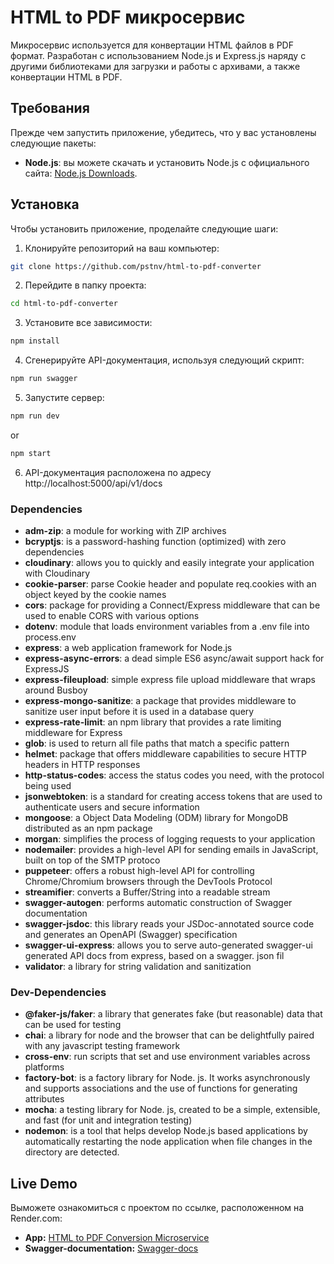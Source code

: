 # HTML to PDF микросервис

Микросервис используется для конвертации HTML файлов в PDF формат. Разработан с использованием Node.js и Express.js наряду с другими библиотеками для загрузки и работы с архивами, а также конвертации HTML в PDF.

## Требования

Прежде чем запустить приложение, убедитесь, что у вас установлены следующие пакеты:

- **Node.js**: вы можете скачать и установить Node.js с официального сайта: [Node.js Downloads](https://nodejs.org/en/download/).

## Установка

Чтобы установить приложение, проделайте следующие шаги:

1. Клонируйте репозиторий на ваш компьютер:

```bash
git clone https://github.com/pstnv/html-to-pdf-converter
```

2. Перейдите в папку проекта:

```bash
cd html-to-pdf-converter
```

3. Установите все зависимости:

```bash
npm install
```

4. Сгенерируйте API-документация, используя следующий скрипт:

```bash
npm run swagger
```

5. Запустите сервер:

```bash
npm run dev
```
or 
```bash
npm start
```

6. API-документация расположена по адресу http://localhost:5000/api/v1/docs

### Dependencies
- **adm-zip**: a module for working with ZIP archives
- **bcryptjs**: is a password-hashing function (optimized) with zero dependencies
- **cloudinary**: allows you to quickly and easily integrate your application with Cloudinary
- **cookie-parser**: parse Cookie header and populate req.cookies with an object keyed by the cookie names
- **cors**: package for providing a Connect/Express middleware that can be used to enable CORS with various options
- **dotenv**:  module that loads environment variables from a .env file into process.env
- **express**:  a web application framework for Node.js
- **express-async-errors**:  a dead simple ES6 async/await support hack for ExpressJS
- **express-fileupload**:  simple express file upload middleware that wraps around Busboy
- **express-mongo-sanitize**: a package that provides middleware to sanitize user input before it is used in a database query
- **express-rate-limit**: an npm library that provides a rate limiting middleware for Express
- **glob**: is used to return all file paths that match a specific pattern
- **helmet**: package that offers middleware capabilities to secure HTTP headers in HTTP responses
- **http-status-codes**: access the status codes you need, with the protocol being used
- **jsonwebtoken**: is a standard for creating access tokens that are used to authenticate users and secure information
- **mongoose**: a Object Data Modeling (ODM) library for MongoDB distributed as an npm package
- **morgan**: simplifies the process of logging requests to your application
- **nodemailer**:  provides a high-level API for sending emails in JavaScript, built on top of the SMTP protoco
- **puppeteer**: offers a robust high-level API for controlling Chrome/Chromium browsers through the DevTools Protocol
- **streamifier**: converts a Buffer/String into a readable stream
- **swagger-autogen**: performs automatic construction of Swagger documentation
- **swagger-jsdoc**: this library reads your JSDoc-annotated source code and generates an OpenAPI (Swagger) specification
- **swagger-ui-express**: allows you to serve auto-generated swagger-ui generated API docs from express, based on a swagger. json fil
- **validator**: a library for string validation and sanitization
### Dev-Dependencies
- **@faker-js/faker**: a library that generates fake (but reasonable) data that can be used for testing
- **chai**: a library for node and the browser that can be delightfully paired with any javascript testing framework
- **cross-env**: run scripts that set and use environment variables across platforms
- **factory-bot**: is a factory library for Node. js. It works asynchronously and supports associations and the use of functions for generating attributes
- **mocha**: a testing library for Node. js, created to be a simple, extensible, and fast (for unit and integration testing)
- **nodemon**: is a tool that helps develop Node.js based applications by automatically restarting the node application when file changes in the directory are detected.

## Live Demo

Выможете ознакомиться с проектом по ссылке, расположенном на Render.com:

- **App:** [HTML to PDF Conversion Microservice](http://localhost:5000/)
- **Swagger-documentation:** [Swagger-docs](http://localhost:5000/)